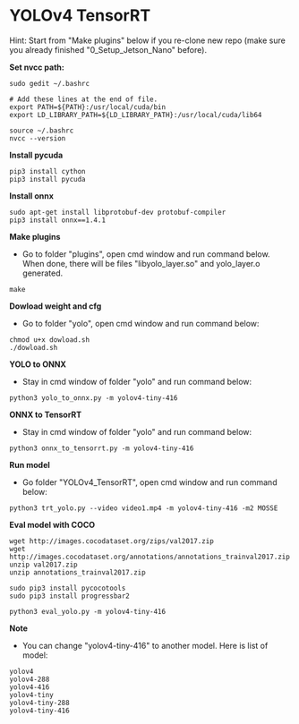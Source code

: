 # YOLOv4 TensorRT

Hint: Start from "Make plugins" below if you re-clone new repo (make sure you already finished "0_Setup_Jetson_Nano" before).

**Set nvcc path:**
```
sudo gedit ~/.bashrc
```
```
# Add these lines at the end of file.
export PATH=${PATH}:/usr/local/cuda/bin
export LD_LIBRARY_PATH=${LD_LIBRARY_PATH}:/usr/local/cuda/lib64
```
```
source ~/.bashrc
nvcc --version
```
**Install pycuda**
```
pip3 install cython
pip3 install pycuda
```
**Install onnx**
```
sudo apt-get install libprotobuf-dev protobuf-compiler
pip3 install onnx==1.4.1
```
**Make plugins**
- Go to folder "plugins", open cmd window and run command below. When done, there will be files "libyolo_layer.so" and yolo_layer.o generated.
```
make
```
**Dowload weight and cfg**
- Go to folder "yolo", open cmd window and run command below:
```
chmod u+x dowload.sh
./dowload.sh
```
**YOLO to ONNX**
- Stay in cmd window of folder "yolo" and run command below:
```
python3 yolo_to_onnx.py -m yolov4-tiny-416
```
**ONNX to TensorRT**
- Stay in cmd window of folder "yolo" and run command below:
```
python3 onnx_to_tensorrt.py -m yolov4-tiny-416
```
**Run model**
- Go folder "YOLOv4_TensorRT", open cmd window and run command below:
```
python3 trt_yolo.py --video video1.mp4 -m yolov4-tiny-416 -m2 MOSSE
```
**Eval model with COCO**
```
wget http://images.cocodataset.org/zips/val2017.zip
wget http://images.cocodataset.org/annotations/annotations_trainval2017.zip
unzip val2017.zip
unzip annotations_trainval2017.zip
```
```
sudo pip3 install pycocotools
sudo pip3 install progressbar2
```
```
python3 eval_yolo.py -m yolov4-tiny-416
```
**Note**
- You can change "yolov4-tiny-416" to another model. Here is list of model:
```
yolov4
yolov4-288
yolov4-416
yolov4-tiny
yolov4-tiny-288
yolov4-tiny-416
```
